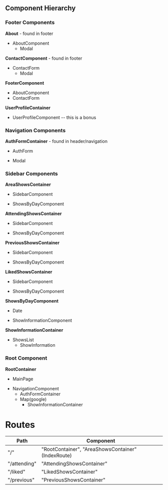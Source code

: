 ## Component Hierarchy

### Footer Components 

**About** - found in footer
 - AboutComponent
 	+ Modal
  
**ContactComponent** - found in footer
 - ContactForm
 	+ Modal
  
**FooterComponent**
 - AboutComponent
 - ContactForm

**UserProfileContainer**
 - UserProfileComponent -- this is a bonus
 
 
### Navigation Components

**AuthFormContainer** - found in header/navigation
 - AuthForm
  + Modal
   
### Sidebar Components 

**AreaShowsContainer**
 - SidebarComponent
  + ShowsByDayComponent
 
**AttendingShowsContainer**
 - SidebarComponent
  + ShowsByDayComponent
 
**PreviousShowsContainer**
 - SidebarComponent
  + ShowsByDayComponent
 
**LikedShowsContainer**
 - SidebarComponent
  + ShowsByDayComponent

**ShowsByDayComponent**
 - Date
  + ShowInformationComponent
 
**ShowInformationContainer**
 + ShowsList
 	+ ShowInformation
  
### Root Component 

**RootContainer**
 - MainPage
  + NavigationComponent
  	- AuthFormContainer
 	+ Map(google)
 		- ShowInformationContainer

# Routes
|Path   | Component   |
|-------|-------------|
| "/"   | "RootContainer", "AreaShowsContainer" (IndexRoute) |
| "/attending" | "AttendingShowsContainer" |
| "/liked"		 | "LikedShowsContainer"		 |
| "/previous"  | "PreviousShowsContainer"  |




